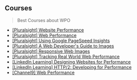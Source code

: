 ## Courses

> Best Courses about WPO

- [[Pluralsight] Website Performance](https://www.pluralsight.com/courses/website-performance)
- [[Pluralsight] Web Performance](https://www.pluralsight.com/courses/web-performance)
- [[Pluralsight] Using Google PageSpeed Insights](https://www.pluralsight.com/courses/google-pagespeed-insights-web-performance)
- [[Pluralsight] A Web Developer's Guide to Images](https://www.pluralsight.com/courses/dev-guide-to-images)
- [[Pluralsight] Responsive Web Images](https://www.pluralsight.com/courses/responsive-web-images)
- [[Pluralsight] Tracking Real World Web Performance](https://www.pluralsight.com/courses/web-performance-tracking)
- [[LinkedIn Learning] Designing Websites for Performance](https://www.linkedin.com/learning/designing-websites-for-performance)
- [[LinkedIn Learning] HTTP/2: Developing for Performance](https://www.linkedin.com/learning/http-2-developing-for-performance)
- [[Channel9] Web Performance](https://channel9.msdn.com/Shows/Web-Hack-Wednesday/Web-Performance/)

